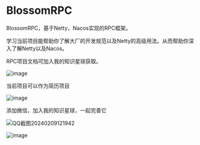 # BlossomRPC
BlossomRPC，基于Netty，Nacos实现的RPC框架。

学习当前项目能帮助你了解大厂的开发规范以及Netty的高级用法。从而帮助你深入了解Netty以及Nacos。

RPC项目文档可加入我的知识星球获取。

![image](https://github.com/ZhangBlossom/BlossomRPC/assets/110703773/928fe163-d430-4806-943c-74e559c3a5cc)

当前项目可以作为简历项目

![image](https://github.com/ZhangBlossom/BlossomGateway/assets/110703773/fa887a8e-4cb6-450a-9626-34bc3597fd39)

添加微信，加入我的知识星球，一起完善它

![QQ截图20240209121942](https://github.com/ZhangBlossom/BlossomRPC/assets/110703773/4d17ad93-3163-475b-95a1-ec36b0b15acc)



![image](https://github.com/ZhangBlossom/BlossomGateway/assets/110703773/f668c96d-3222-47e0-883c-2f88cf51d9af)




